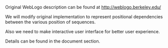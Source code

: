 Original WebLogo description can be found at http://weblogo.berkeley.edu/

We will modify original implementation to represent positional dependencies between the various position of sequences.

Also we need to make interactive user interface for better user experience.

Details can be found in the document section.